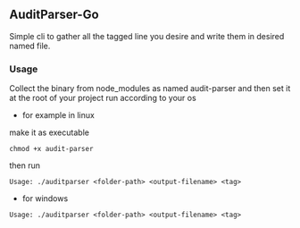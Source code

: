 ## AuditParser-Go

Simple cli to gather all the tagged line you desire and write them in desired named file.

### Usage 
Collect the binary from node_modules as named audit-parser and then set it at the root of your project 
run according to your os 
- for example in linux 

make it as executable 
```
chmod +x audit-parser

```
then run 
```
Usage: ./auditparser <folder-path> <output-filename> <tag>
```
- for windows 

```
Usage: ./auditparser <folder-path> <output-filename> <tag>
```
